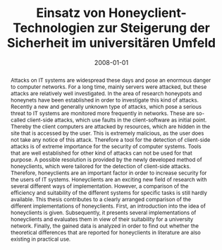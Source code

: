 ---
abstract: Attacks on IT systems are widespread these days and pose an enormous danger
  to computer networks. For a long time, mainly servers were attacked, but these attacks
  are relatively well investigated. In the area of research honeypots and honeynets
  have been established in order to investigate this kind of attacks. Recently a new
  and generally unknown type of attacks, which pose a serious threat to IT systems
  are monitored more frequently in networks. These are so-called client-side attacks,
  which use faults in the client-software as initial point. Thereby the client computers
  are attacked by resources, which are hidden in the site that is accessed by the
  user. This is extremely malicious, as the user does not take any notice of this
  attack. Therefore a tool for the detection of client-side attacks is of extreme
  importance for the security of computer systems. Tools that are well established
  for other kind of attacks can not be used for that purpose. A possible resolution
  is provided by the newly developed method of honeyclients, which were tailored for
  the detection of client-side attacks. Therefore, honeyclients are an important factor
  in order to increase security for the users of IT systems. Honeyclients are an exciting
  new field of research with several different ways of implementation. However, a
  comparison of the efficiency and suitability of the different systems for specific
  tasks is still hardly available. This thesis contributes to a clearly arranged comparison
  of the different implementations of honeyclients. First, an introduction into the
  idea of honeyclients is given. Subsequently, it presents several implementations
  of honeyclients and evaluates them in view of their suitability for a university
  network. Finally, the gained data is analyzed in order to find out whether the theoretical
  differences that are reported for honeyclients in literature are also existing in
  practical use.
authors:
- Christian Schanes
date: '2008-01-01'
featured: false
links:
- name: Publik
  url: https://publik.tuwien.ac.at/showentry.php?ID=172135&lang=2
publication_types:
- '7'
publishDate: '2008-01-01'
title: Einsatz von Honeyclient-Technologien zur Steigerung der Sicherheit im universitären
  Umfeld
url_pdf: ''
---